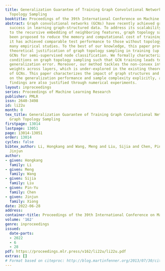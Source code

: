 ```yaml
---
title: Generalization Guarantee of Training Graph Convolutional Networks with Graph
  Topology Sampling
booktitle: Proceedings of the 39th International Conference on Machine Learning
abstract: Graph convolutional networks (GCNs) have recently achieved great empirical
  success in learning graph-structured data. To address its scalability issue due
  to the recursive embedding of neighboring features, graph topology sampling has
  been proposed to reduce the memory and computational cost of training GCNs, and
  it has achieved comparable test performance to those without topology sampling in
  many empirical studies. To the best of our knowledge, this paper provides the first
  theoretical justification of graph topology sampling in training (up to) three-layer
  GCNs for semi-supervised node classification. We formally characterize some sufficient
  conditions on graph topology sampling such that GCN training leads to diminishing
  generalization error. Moreover, our method tackles the non-convex interaction of
  weights across layers, which is under-explored in the existing theoretical analyses
  of GCNs. This paper characterizes the impact of graph structures and topology sampling
  on the generalization performance and sample complexity explicitly, and the theoretical
  findings are also justified through numerical experiments.
layout: inproceedings
series: Proceedings of Machine Learning Research
publisher: PMLR
issn: 2640-3498
id: li22u
month: 0
tex_title: Generalization Guarantee of Training Graph Convolutional Networks with
  Graph Topology Sampling
firstpage: 13014
lastpage: 13051
page: 13014-13051
order: 13014
cycles: false
bibtex_author: Li, Hongkang and Wang, Meng and Liu, Sijia and Chen, Pin-Yu and Xiong,
  Jinjun
author:
- given: Hongkang
  family: Li
- given: Meng
  family: Wang
- given: Sijia
  family: Liu
- given: Pin-Yu
  family: Chen
- given: Jinjun
  family: Xiong
date: 2022-06-28
address:
container-title: Proceedings of the 39th International Conference on Machine Learning
volume: '162'
genre: inproceedings
issued:
  date-parts:
  - 2022
  - 6
  - 28
pdf: https://proceedings.mlr.press/v162/li22u/li22u.pdf
extras: []
# Format based on citeproc: http://blog.martinfenner.org/2013/07/30/citeproc-yaml-for-bibliographies/
---
```

